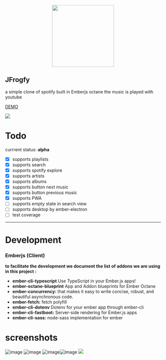 <div align="center"> <img width="200" src="https://user-images.githubusercontent.com/4649902/53248742-6df70900-3684-11e9-88d0-cfeeb67a430a.png"></div>

JFrogfy
---

a simple clone of spotify built in Emberjs octane the music is played with youtube

[DEMO
](https://jfrogfy.herokuapp.com/)

<a href="https://codeclimate.com/github/jdaviderb/JFrogfy/maintainability"><img src="https://api.codeclimate.com/v1/badges/99e9eded1c1d984529b3/maintainability" /></a>
# Todo
currrent status: **alpha**

- [x] supports playlists
- [x] supports search
- [x] supports spotify explore
- [x] supports artists
- [x] supports albums
- [x] supports button next music
- [x] supports button previous music
- [x] supports PWA
- [ ] supports empty state in search view
- [ ] supports desktop by ember-electron
- [ ] test coverage
---

# Development

### **Emberjs (Client)**

**to facilitate the development we document the list of addons we are using in this project :**

- **ember-cli-typescript** Use TypeScript in your Ember.js apps!
- **ember-octane-blueprint** App and Addon blueprints for Ember Octane
- **ember-concurrency:** that makes it easy to write concise, robust, and beautiful asynchronous code.
- **ember-fetch:** fetch polyfill
- **ember-cli-dotenv** Dotenv for your ember app through ember-cli
- **ember-cli-fastboot:** Server-side rendering for Ember.js apps
- **ember-cli-sass:** node-sass implementation for ember

# screenshots

![image](https://user-images.githubusercontent.com/4649902/53308675-2f727180-3871-11e9-9d85-97c8c9feb474.png)
![image](https://user-images.githubusercontent.com/4649902/53308615-cdb20780-3870-11e9-9550-427e36a2a4bc.png)
![image](https://user-images.githubusercontent.com/4649902/53308639-f2a67a80-3870-11e9-9425-0f9869486c28.png)![image](https://user-images.githubusercontent.com/4649902/53308597-a52a0d80-3870-11e9-9b1a-a8da8f2cbeb5.png)
![](https://media.giphy.com/media/m9cko2IAd5tLHFUBRU/giphy.gif)
